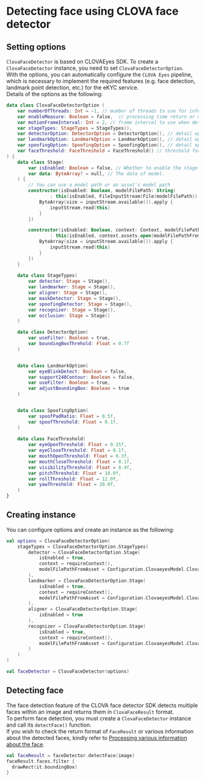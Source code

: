 # Detecting face using CLOVA face detector

## Setting options

 `ClovaFaceDetector` is based on  CLOVAEyes SDK.
To create a `ClovaFaceDetector` instance, you need to set `ClovaFaceDetectorOption`.  
With the options, you can automatically configure the `CLOVA Eyes` pipeline, which is necessary to implement the required features (e.g. face detection, landmark point detection, etc.) for the eKYC service.</br>
Details of the options  as the following: 

```kotlin
data class ClovaFaceDetectorOption (
    var numberOfThreads: Int = -1, // mumber of threads to use for inference
    var enableMeasure: Boolean = false,  // processing time return or not
    var motionFrameInterval: Int = 2, // frame interval to use when detecting motion
    var stageTypes: StageTypes = StageTypes(),
    var detectorOption: DetectorOption = DetectorOption(), // detail options about detector stage
    var landmarkOption: LandmarkOption = LandmarkOption(), // detail options about landmaker stage
    var spoofingOption: SpoofingOption = SpoofingOption(), // detail options about spoofing stage
    var faceThreshold: FaceThreshold = FaceThreshold() // threshold for determining face pose information
) {
    data class Stage(
        var isEnabled: Boolean = false, // Whether to enable the stage type.
        var data: ByteArray? = null, // The data of model.
    ) {
        // You can use a model path or an asset's model path
        constructor(isEnabled: Boolean, modelFilePath: String)
                : this(isEnabled, FileInputStream(File(modelFilePath)).let { inputStream ->
            ByteArray(size = inputStream.available()).apply {
                inputStream.read(this)
            }
        })

        constructor(isEnabled: Boolean, context: Context, modelFilePathFromAsset: String)
                : this(isEnabled, context.assets.open(modelFilePathFromAsset).let { inputStream ->
            ByteArray(size = inputStream.available()).apply {
                inputStream.read(this)
            }
        })
    }
    
    data class StageTypes(
        var detector: Stage = Stage(),
        var landmarker: Stage = Stage(),
        var aligner: Stage = Stage(),
        var maskDetector: Stage = Stage(),
        var spoofingDetector: Stage = Stage(),
        var recognizer: Stage = Stage(),
        var occlusion: Stage = Stage()
    )

    data class DetectorOption(
        var useFilter: Boolean = true,
        var boundingBoxThrehold: Float = 0.7f
    )


    data class LandmarkOption(
        var eyeBlinkDetect: Boolean = false,
        var support240Contour: Boolean = false,
        var useFilter: Boolean = true,
        var adjustBoundingBox: Boolean = true
    )


    data class SpoofingOption(
        var spoofPadRatio: Float = 0.5f,
        var spoofThreshold: Float = 0.1f,
    )
  
    data class FaceThreshold(
        var eyeOpenThreshold: Float = 0.15f,
        var eyeCloseThreshold: Float = 0.1f,
        var mouthOpenThreshold: Float = 0.3f,
        var mouthCloseThreshold: Float = 0.1f,
        var visibilityThreshold: Float = 0.4f,
        var pitchThreshold: Float = 18.0f,
        var rollThreshold: Float = 12.0f,
        var yawThreshold: Float = 20.0f,
    )
}
```

## Creating instance

 You can configure options and create an instance as the following:

```kotlin
val options = ClovaFaceDetectorOption(
    stageTypes = ClovaFaceDetectorOption.StageTypes(
        detector = ClovaFaceDetectorOption.Stage(
            isEnabled = true,
            context = requireContext(),
            modelFilePathFromAsset = Configuration.ClovaeyesModel.ClovaEyesDetector.value
        ),
        landmarker = ClovaFaceDetectorOption.Stage(
            isEnabled = true,
            context = requireContext(),
            modelFilePathFromAsset = Configuration.ClovaeyesModel.ClovaEyesLandmarker.value
        ),
        aligner = ClovaFaceDetectorOption.Stage(
            isEnabled = true
        ),
        recognizer = ClovaFaceDetectorOption.Stage(
            isEnabled = true,
            context = requireContext(),
            modelFilePathFromAsset = Configuration.ClovaeyesModel.ClovaEyesRecognizer.value
        )
    )
)

val faceDetector = ClovaFaceDetector(options)
```

## Detecting face

The face detection feature of the CLOVA face detector SDK detects multiple faces within an image and returns them in `ClovaFaceResult` format.  
To perform face detection, you must create a `ClovaFaceDetector` instance and call its `detectFace()` function.  
If you wish to check the return format of `FaceResult` or various information about the detected faces, kindly refer to [Processing various information about the face](./info_AOS.md).

```kotlin
val faceResult = faceDetector.detectFace(image)
faceResult.faces.filter {
  drawRect(it.boundingBox)
}
```